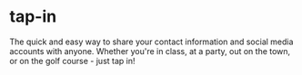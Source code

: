 # tap-in
The quick and easy way to share your contact information and social media accounts with anyone.  Whether you're in class, at a party, out on the town, or on the golf course - just tap in!
